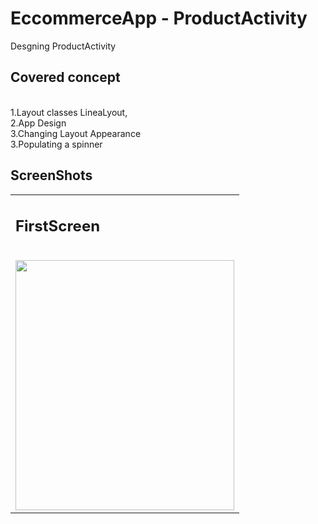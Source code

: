 <h1>EccommerceApp - ProductActivity</h1>

Desgning ProductActivity<br>
<h2>Covered concept </h2></br>
1.Layout classes LineaLyout,</br>
2.App Design<br>
3.Changing Layout Appearance</br>
3.Populating a spinner</br>
  
<h2>ScreenShots</h2>

<table>
  
  <tr>
   <td><h2>FirstScreen</h2></br><img src="../master/Lesson_02_EcommerceApp_ProductActivity/app/src/main/res/drawable/Screenshot_20190621-171537.png?raw=true" width="350" height="400" ></td>
   </tr>
   </table

